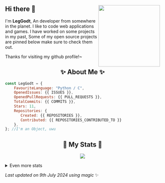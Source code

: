 ## Hi there 👋 <img align="right" src="https://avatars.githubusercontent.com/u/93236678?v=4" width="200" />
I'm **LegGodt**, An developer from somewhere in the planet. I like to code web applications and games. I have worked on some projects in my past, Some of my open source projects are pinned below make sure to check them out.

Thanks for visiting my github profile!~

<h2 align="center"> ✨ About Me ✨</h2>

```js
const LegGodt = {
    FavouriteLanguage: "Python / C",
    OpenedIssues: {{ ISSUES }},
    OpenedPullRequests: {{ PULL_REQUESTS }},
    TotalCommits: {{ COMMITS }},
    Stars: 11,
    Repositories: {
       Created: {{ REPOSITORIES }},
       Contributed: {{ REPOSITORIES_CONTRIBUTED_TO }}
    },
}; //I'm an Object, uwu
```

<h2 align="center"> 🚀 My Stats 🚀</h2>
<p align="center">
<img src="https://github-readme-streak-stats.herokuapp.com/?user=LegGodt0&theme=tokyonight">
</p>
<details>
    <summary>
        Even more stats
    </summary>
    <p align="center">
    <img src="https://github-profile-trophy.vercel.app/?username=LegGodt0&theme=dracula">
    <img src="https://github-readme-stats.vercel.app/api?username=LegGodt0&theme=tokyonight&count_private=true&show_icons=true&include_all_commits=true">
    </p>
</details>

<!-- Last updated on Tue Jul 09 2024 18:22:37 GMT+0000 (Coordinated Universal Time) ;-;-->
<i>Last updated on 9th July 2024 using magic</i> ✨ 
